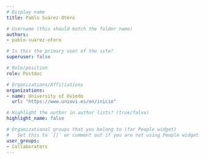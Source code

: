 ```yaml
---
# Display name
title: Pablo Suárez-Otero

# Username (this should match the folder name)
authors:
- pablo-suarez-otero

# Is this the primary user of the site?
superuser: false

# Role/position
role: Postdoc

# Organizations/Affiliations
organizations:
- name: University of Oviedo
  url: "https://www.uniovi.es/en/inicio"

# Highlight the author in author lists? (true/false)
highlight_name: false

# Organizational groups that you belong to (for People widget)
#   Set this to `[]` or comment out if you are not using People widget.
user_groups:
- Collaborators
---
```

